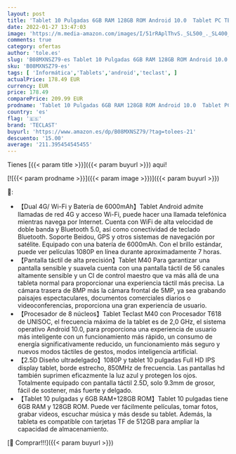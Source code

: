 ```yaml
---
layout: post
title: 'Tablet 10 Pulgadas 6GB RAM 128GB ROM Android 10.0  Tablet PC TECLAST M40 Octa-Core 2.0 GHz 4G Dual SIM  y TF 512GB  FHD Resolution 1920x1200 5MP+8MP Cámara Bluetooth5.0 GPS WiFi Batería 6000mAh Type-C'
date: 2022-01-27 13:47:03
image: 'https://m.media-amazon.com/images/I/51rRAplThvS._SL500_._SL400_.jpg'
comments: true
category: ofertas
author: 'tole.es'
slug: 'B08MXNSZ79-es Tablet 10 Pulgadas 6GB RAM 128GB ROM Android 10.0 Tablet...'
sku: 'B08MXNSZ79-es'
tags: [ 'Informática','Tablets','android','teclast', ]
actualPrice: 178.49 EUR
currency: EUR
price: 178.49
comparePrice: 209.99 EUR
prodname: 'Tablet 10 Pulgadas 6GB RAM 128GB ROM Android 10.0  Tablet PC TECLAST M40 Octa-Core 2.0 GHz 4G Dual SIM  y TF 512GB  FHD Resolution 1920x1200 5MP+8MP Cámara Bluetooth5.0 GPS WiFi Batería 6000mAh Type-C'
country: 'es'
flag: '🇪🇸'
brand: 'TECLAST'
buyurl: 'https://www.amazon.es/dp/B08MXNSZ79/?tag=tolees-21'
descuento: '15.00'
average: '211.395454545455'
---
```


Tienes [{{< param title >}}]({{< param buyurl >}}) aqui!

[![{{< param prodname >}}]({{< param image >}})]({{< param buyurl >}})

🔎:

- 【Dual 4G/ Wi-Fi y Batería de 6000mAh】Tablet Android admite llamadas de red 4G y acceso Wi-Fi, puede hacer una llamada telefónica mientras navega por Internet. Cuenta con WiFi de alta velocidad de doble banda y Bluetooth 5.0, así como conectividad de teclado Bluetooth. Soporte Beidou, GPS y otros sistemas de navegación por satélite. Equipado con una batería de 6000mAh. Con el brillo estándar, puede ver películas 1080P en línea durante aproximadamente 7 horas.
- 【Pantalla táctil de alta precisión】Tablet M40 Para garantizar una pantalla sensible y suavela cuenta con una pantalla táctil de 56 canales altamente sensible y un CI de control maestro que va más allá de una tableta normal para proporcionar una experiencia táctil más precisa. La cámara trasera de 8MP más la cámara frontal de 5MP, ya sea grabando paisajes espectaculares, documentos comerciales diarios o videoconferencias, proporciona una gran experiencia de usuario.
- 【Procesador de 8 núcleos】Tablet Teclast M40 con Procesador T618 de UNISOC, el frecuencia máxima de la tablet es de 2,0 GHz, el sistema operativo Android 10.0, para proporciona una experiencia de usuario más inteligente con un funcionamiento más rápido, un consumo de energía significativamente reducido, un funcionamiento más seguro y nuevos modos táctiles de gestos, modos inteligencia artificial.
- 【2.5D Diseño ultradelgado】1080P y tablet 10 pulgadas Full HD IPS display tablet, borde estrecho, 850MHz de frecuencia. Las pantallas hd también suprimen eficazmente la luz azul y protegen los ojos. Totalmente equipado con pantalla táctil 2.5D, solo 9.3mm de grosor, fácil de sostener, más fuerte y delgado.
- 【Tablet 10 pulgadas y 6GB RAM+128GB ROM】Tablet 10 pulgadas tiene 6GB RAM y 128GB ROM. Puede ver fácilmente películas, tomar fotos, grabar videos, escuchar música y más desde su tablet. Además, la tableta es compatible con tarjetas TF de 512GB para ampliar la capacidad de almacenamiento.

[🛒 Comprar!!!]({{< param buyurl >}})
